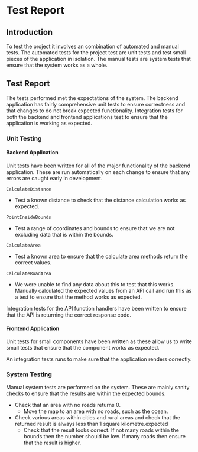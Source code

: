 # Test Report

## Introduction

To test the project it involves an combination of automated and manual tests.
The automated tests for the project test are unit tests and test small pieces of
the application in isolation. The manual tests are system tests that ensure that
the system works as a whole.

## Test Report

The tests performed met the expectations of the system. The backend application
has fairly comprehensive unit tests to ensure correctness and that changes to do
not break expected functionality. Integration tests for both the backend and
frontend applications test to ensure that the application is working as
expected.

### Unit Testing

#### Backend Application

Unit tests have been written for all of the major functionality of the backend
application. These are run automatically on each change to ensure that any
errors are caught early in development.

`CalculateDistance`

* Test a known distance to check that the distance calculation works as
  expected.

`PointInsideBounds`

* Test a range of coordinates and bounds to ensure that we are not excluding
  data that is within the bounds.

`CalculateArea`

* Test a known area to ensure that the calculate area methods return the correct
  values.

`CalculateRoadArea`

* We were unable to find any data about this to test that this works. Manually
  calculated the expected values from an API call and run this as a test to
  ensure that the method works as expected.

Integration tests for the API function handlers have been written to ensure that
the API is returning the correct response code.

#### Frontend Application

Unit tests for small components have been written as these allow us to write
small tests that ensure that the component works as expected.

An integration tests runs to make sure that the application renders correctly.

### System Testing

Manual system tests are performed on the system. These are mainly sanity checks
to ensure that the results are within the expected bounds.

* Check that an area with no roads returns 0.
  * Move the map to an area with no roads, such as the ocean.
* Check various areas within cities and rural areas and check that the returned
  result is always less than 1 square kilometre.expected
  * Check that the result looks correct. If not many roads within the bounds
    then the number should be low. If many roads then ensure that the result is
    higher.
